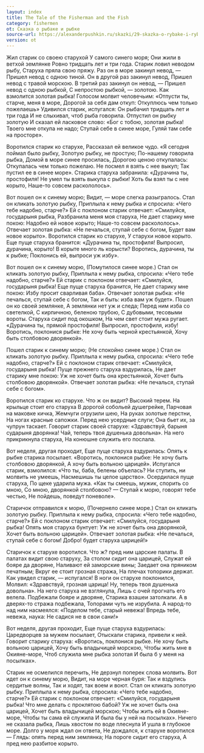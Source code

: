 ```yaml
---
layout: index
title: The Tale of the Fisherman and the Fish
category: fishermen
ot: Сказка о рыбаке и рыбке
source-url: https://alexanderpushkin.ru/skazki/29-skazka-o-rybake-i-rybke-1833.html
version: ot
---
```


Жил старик со своею старухой
У самого синего моря;
Они жили в ветхой землянке
Ровно тридцать лет и три года.
Старик ловил неводом рыбу,
Старуха пряла свою пряжу.
Раз он в море закинул невод, —
Пришел невод с одною тиной.
Он в другой раз закинул невод,
Пришел невод с травой морскою.
В третий раз закинул он невод, —
Пришел невод с одною рыбкой,
С непростою рыбкой, — золотою.
Как взмолится золотая рыбка!
Голосом молвит человечьим:
«Отпусти ты, старче, меня в море,
Дорогой за себя дам откуп:
Откуплюсь чем только пожелаешь»
Удивился старик, испугался:
Он рыбачил тридцать лет и три года
И не слыхивал, чтоб рыба говорила.
Отпустил он рыбку золотую
И сказал ей ласковое слово:
«Бог с тобою, золотая рыбка!
Твоего мне откупа не надо;
Ступай себе в синее море,
Гуляй там себе на просторе».

Воротился старик ко старухе,
Рассказал ей великое чудо.
«Я сегодня поймал было рыбку,
Золотую рыбку, не простую;
По-нашему говорила рыбка,
Домой в море синее просилась,
Дорогою ценою откупалась:
Откупалась чем только пожелаю.
Не посмел я взять с нее выкуп;
Так пустил ее в синее море».
Старика старуха забранила:
«Дурачина ты, простофиля!
Не умел ты взять выкупа с рыбки!
Хоть бы взял ты с нее корыто,
Наше-то совсем раскололось».

Вот пошел он к синему морю;
Видит, — море слегка разыгралось.
Стал он кликать золотую рыбку,
Приплыла к нему рыбка и спросила:
«Чего тебе надобно, старче?»
Ей с поклоном старик отвечает:
«Смилуйся, государыня рыбка,
Разбранила меня моя старуха,
Не дает старику мне покою:
Надобно ей новое корыто;
Наше-то совсем раскололось».
Отвечает золотая рыбка:
«Не печалься, ступай себе с богом,
Будет вам новое корыто».
Воротился старик ко старухе,
У старухи новое корыто.
Еще пуще старуха бранится:
«Дурачина ты, простофиля!
Выпросил, дурачина, корыто!
В корыте много ль корысти?
Воротись, дурачина, ты к рыбке;
Поклонись ей, выпроси уж избу».

Вот пошел он к синему морю,
(Помутилося синее море.)
Стал он кликать золотую рыбку,
Приплыла к нему рыбка, спросила:
«Чего тебе надобно, старче?»
Ей старик с поклоном отвечает:
«Смилуйся, государыня рыбка!
Еще пуще старуха бранится,
Не дает старику мне покою:
Избу просит сварливая баба».
Отвечает золотая рыбка:
«Не печалься, ступай себе с богом,
Так и быть: изба вам уж будет».
Пошел он ко своей землянке,
А землянки нет уж и следа;
Перед ним изба со светелкой,
С кирпичною, беленою трубою,
С дубовыми, тесовыми вороты.
Старуха сидит под окошком,
На чем свет стоит мужа ругает.
«Дурачина ты, прямой простофиля!
Выпросил, простофиля, избу!
Воротись, поклонися рыбке:
Не хочу быть черной крестьянкой,
Хочу быть столбовою дворянкой».

Пошел старик к синему морю;
(Не спокойно синее море.)
Стал он кликать золотую рыбку.
Приплыла к нему рыбка, спросила:
«Чего тебе надобно, старче?»
Ей с поклоном старик отвечает:
«Смилуйся, государыня рыбка!
Пуще прежнего старуха вздурилась,
Не дает старику мне покою:
Уж не хочет быть она крестьянкой,
Хочет быть столбовою дворянкой».
Отвечает золотая рыбка:
«Не печалься, ступай себе с богом».

Воротился старик ко старухе.
Что ж он видит? Высокий терем.
На крыльце стоит его старуха
В дорогой собольей душегрейке,
Парчовая на маковке кичка,
Жемчуги огрузили шею,
На руках золотые перстни,
На ногах красные сапожки.
Перед нею усердные слуги;
Она бьет их, за чупрун таскает.
Говорит старик своей старухе:
«Здравствуй, барыня сударыня дворянка!
Чай, теперь твоя душенька довольна».
На него прикрикнула старуха,
На конюшне служить его послала.

Вот неделя, другая проходит,
Еще пуще старуха вздурилась:
Опять к рыбке старика посылает.
«Воротись, поклонися рыбке:
Не хочу быть столбовою дворянкой,
А хочу быть вольною царицей».
Испугался старик, взмолился:
«Что ты, баба, белены объелась?
Ни ступить, ни молвить не умеешь,
Насмешишь ты целое царство».
Осердилася пуще старуха,
По щеке ударила мужа.
«Как ты смеешь, мужик, спорить со мною,
Со мною, дворянкой столбовою? —
Ступай к морю, говорят тебе честью,
Не пойдешь, поведут поневоле».

Старичок отправился к морю,
(Почернело синее море.)
Стал он кликать золотую рыбку.
Приплыла к нему рыбка, спросила:
«Чего тебе надобно, старче?»
Ей с поклоном старик отвечает:
«Смилуйся, государыня рыбка!
Опять моя старуха бунтует:
Уж не хочет быть она дворянкой,
Хочет быть вольною царицей».
Отвечает золотая рыбка:
«Не печалься, ступай себе с богом!
Добро! будет старуха царицей!»

Старичок к старухе воротился.
Что ж? пред ним царские палаты.
В палатах видит свою старуху,
За столом сидит она царицей,
Служат ей бояре да дворяне,
Наливают ей заморские вины;
Заедает она пряником печатным;
Вкруг ее стоит грозная стража,
На плечах топорики держат.
Как увидел старик, — испугался!
В ноги он старухе поклонился,
Молвил: «Здравствуй, грозная царица!
Ну, теперь твоя душенька довольна».
На него старуха не взглянула,
Лишь с очей прогнать его велела.
Подбежали бояре и дворяне,
Старика взашеи затолкали.
А в дверях-то стража подбежала,
Топорами чуть не изрубила.
А народ-то над ним насмеялся:
«Поделом тебе, старый невежа!
Впредь тебе, невежа, наука:
Не садися не в свои сани!»

Вот неделя, другая проходит,
Еще пуще старуха вздурилась:
Царедворцев за мужем посылает,
Отыскали старика, привели к ней.
Говорит старику старуха:
«Воротись, поклонися рыбке.
Не хочу быть вольною царицей,
Хочу быть владычицей морскою,
Чтобы жить мне в Окияне-море,
Чтоб служила мне рыбка золотая
И была б у меня на посылках».

Старик не осмелился перечить,
Не дерзнул поперек слова молвить.
Вот идет он к синему морю,
Видит, на море черная буря:
Так и вздулись сердитые волны,
Так и ходят, так воем и воют.
Стал он кликать золотую рыбку.
Приплыла к нему рыбка, спросила:
«Чего тебе надобно, старче?»
Ей старик с поклоном отвечает:
«Смилуйся, государыня рыбка!
Что мне делать с проклятою бабой?
Уж не хочет быть она царицей,
Хочет быть владычицей морскою;
Чтобы жить ей в Окияне-море,
Чтобы ты сама ей служила
И была бы у ней на посылках».
Ничего не сказала рыбка,
Лишь хвостом по воде плеснула
И ушла в глубокое море.
Долго у моря ждал он ответа,
Не дождался, к старухе воротился —
Глядь: опять перед ним землянка;
На пороге сидит его старуха,
А пред нею разбитое корыто.